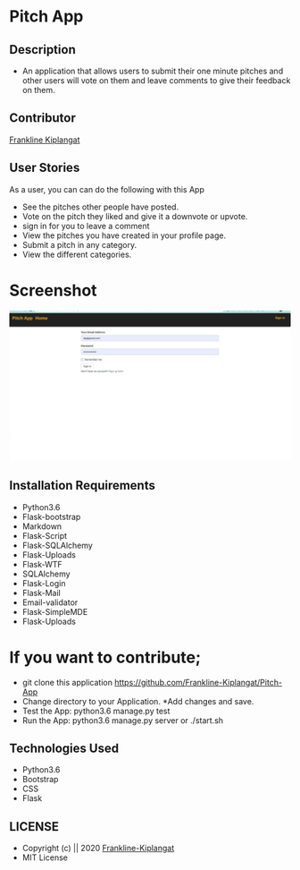 # Pitch App
## Description
*  An application that allows users to submit their one minute pitches and other users will vote on them and leave comments to give their feedback on them.

## Contributor
[Frankline Kiplangat](https://github.com/Frankline-Kiplangat)

## User Stories
As a user, you can can do the following with this App
* See the pitches other people have posted.
* Vote on the pitch they liked and give it a downvote or upvote.
* sign in for you to leave a comment
* View the pitches you have created in your profile page.
* Submit a pitch in any category.
* View the different categories.
# Screenshot
<img src="./app/static/images/log in page.jpeg">

## Installation Requirements
* Python3.6
* Flask-bootstrap
* Markdown
* Flask-Script
* Flask-SQLAlchemy
* Flask-Uploads
* Flask-WTF
* SQLAlchemy
* Flask-Login
* Flask-Mail
* Email-validator
* Flask-SimpleMDE
* Flask-Uploads


# If you want to contribute;
* git clone this application  https://github.com/Frankline-Kiplangat/Pitch-App
* Change directory to your Application.
*Add changes and save.  
 * Test the App:
    python3.6 manage.py test
* Run the App:
    python3.6 manage.py server or ./start.sh

## Technologies Used
* Python3.6
* Bootstrap
* CSS
* Flask


## LICENSE
* Copyright (c) || 2020 [Frankline-Kiplangat](https://github.com/Frankline-Kiplangat)
* MIT License


